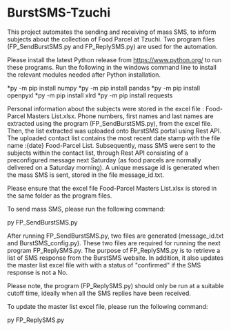 # BurstSMS-Tzuchi
This project automates the sending and receiving of mass SMS, to inform subjects about the collection of Food Parcel at Tzuchi. Two program files (FP_SendBurstSMS.py and FP_ReplySMS.py) are used for the automation. 

Please install the latest Python release from https://www.python.org/ to run these programs.
Run the following in the windows command line to install the relevant modules needed after Python installation.

*py -m pip install numpy
*py -m pip install pandas
*py -m pip install openpyxl
*py -m pip install xlrd
*py -m pip install requests

Personal information about the subjects were stored in the excel file : Food-Parcel Masters List.xlsx. Phone numbers, first names and last names are extracted using the program (FP_SendBurstSMS.py), from the excel file. Then, the list extracted was uploaded onto BurstSMS portal using Rest API. The uploaded contact list contains the most recent date stamp with the file name :{date} Food-Parcel List. Subsequently, mass SMS were sent to the subjects within the contact list, through Rest API consisting of a preconfigured message next Saturday (as food parcels are normally delivered on a Saturday morning). A unique message id is generated when the mass SMS is sent, stored in the file message_id.txt.

Please ensure that the excel file Food-Parcel Masters List.xlsx is stored in the same folder as the program files.

To send mass SMS, please run the following command: 

py FP_SendBurstSMS.py

After running FP_SendBurstSMS.py, two files are generated (message_id.txt and BurstSMS_config.py). These two files are required for running the next program FP_ReplySMS.py.
The purpose of FP_ReplySMS.py is to retrieve a list of SMS response from the BurstSMS website. In addition, it also updates the master list excel file with 
with a status of "confirmed" if the SMS response is not a No.

Please note, the program (FP_ReplySMS.py) should only be run at a suitable cutoff time, ideally when all the SMS replies have been received. 

To update the master list excel file, please run the following command:

py FP_ReplySMS.py
